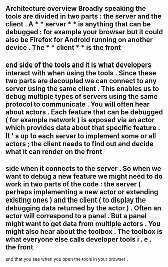 #
Architecture
overview
Broadly
speaking
the
tools
are
divided
in
two
parts
:
the
server
and
the
client
.
A
*
*
server
*
*
is
anything
that
can
be
debugged
:
for
example
your
browser
but
it
could
also
be
Firefox
for
Android
running
on
another
device
.
The
*
*
client
*
*
is
the
front
-
end
side
of
the
tools
and
it
is
what
developers
interact
with
when
using
the
tools
.
Since
these
two
parts
are
decoupled
we
can
connect
to
any
server
using
the
same
client
.
This
enables
us
to
debug
multiple
types
of
servers
using
the
same
protocol
to
communicate
.
You
will
often
hear
about
actors
.
Each
feature
that
can
be
debugged
(
for
example
network
)
is
exposed
via
an
actor
which
provides
data
about
that
specific
feature
.
It
'
s
up
to
each
server
to
implement
some
or
all
actors
;
the
client
needs
to
find
out
and
decide
what
it
can
render
on
the
front
-
side
when
it
connects
to
the
server
.
So
when
we
want
to
debug
a
new
feature
we
might
need
to
do
work
in
two
parts
of
the
code
:
the
server
(
perhaps
implementing
a
new
actor
or
extending
existing
ones
)
and
the
client
(
to
display
the
debugging
data
returned
by
the
actor
)
.
Often
an
actor
will
correspond
to
a
panel
.
But
a
panel
might
want
to
get
data
from
multiple
actors
.
You
might
also
hear
about
the
toolbox
.
The
toolbox
is
what
everyone
else
calls
developer
tools
i
.
e
.
the
front
-
end
that
you
see
when
you
open
the
tools
in
your
browser
.
